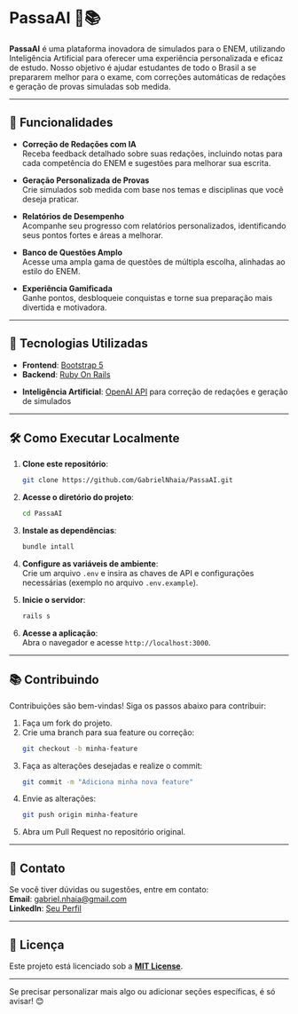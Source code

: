 # PassaAI 🧠📚

**PassaAI** é uma plataforma inovadora de simulados para o ENEM, utilizando Inteligência Artificial para oferecer uma experiência personalizada e eficaz de estudo. Nosso objetivo é ajudar estudantes de todo o Brasil a se prepararem melhor para o exame, com correções automáticas de redações e geração de provas simuladas sob medida.

---

## 🌟 Funcionalidades

- **Correção de Redações com IA**  
  Receba feedback detalhado sobre suas redações, incluindo notas para cada competência do ENEM e sugestões para melhorar sua escrita.

- **Geração Personalizada de Provas**  
  Crie simulados sob medida com base nos temas e disciplinas que você deseja praticar.

- **Relatórios de Desempenho**  
  Acompanhe seu progresso com relatórios personalizados, identificando seus pontos fortes e áreas a melhorar.

- **Banco de Questões Amplo**  
  Acesse uma ampla gama de questões de múltipla escolha, alinhadas ao estilo do ENEM.

- **Experiência Gamificada**  
  Ganhe pontos, desbloqueie conquistas e torne sua preparação mais divertida e motivadora.

---

## 🚀 Tecnologias Utilizadas

- **Frontend**: [Bootstrap 5](https://getbootstrap.com/docs/5.0/getting-started/introduction/)  
- **Backend**: [Ruby On Rails](https://guides.rubyonrails.org/)
<!-- - **Banco de Dados**: [PostgreSQL](https://www.postgresql.org/)   -->
- **Inteligência Artificial**: [OpenAI API](https://openai.com/api) para correção de redações e geração de simulados  
<!-- - **Hospedagem**: [AWS](https://aws.amazon.com/)   -->

---

## 🛠️ Como Executar Localmente

1. **Clone este repositório**:
   ```bash
   git clone https://github.com/GabrielNhaia/PassaAI.git
   ```

2. **Acesse o diretório do projeto**:
   ```bash
   cd PassaAI
   ```

3. **Instale as dependências**:
   ```bash
   bundle intall
   ```

4. **Configure as variáveis de ambiente**:  
   Crie um arquivo `.env` e insira as chaves de API e configurações necessárias (exemplo no arquivo `.env.example`).

5. **Inicie o servidor**:
   ```bash
   rails s
   ```

6. **Acesse a aplicação**:  
   Abra o navegador e acesse `http://localhost:3000`.

---

## 📚 Contribuindo

Contribuições são bem-vindas! Siga os passos abaixo para contribuir:  

1. Faça um fork do projeto.  
2. Crie uma branch para sua feature ou correção:  
   ```bash
   git checkout -b minha-feature
   ```  
3. Faça as alterações desejadas e realize o commit:  
   ```bash
   git commit -m "Adiciona minha nova feature"
   ```  
4. Envie as alterações:  
   ```bash
   git push origin minha-feature
   ```  
5. Abra um Pull Request no repositório original.

---

## 📧 Contato

Se você tiver dúvidas ou sugestões, entre em contato:  
**Email**: [gabriel.nhaia@gmail.com](mailto:gabriel.nhaia@gmail.com)  
**LinkedIn**: [Seu Perfil](https://linkedin.com/in/gabrielnhaia)  

---

## 📜 Licença

Este projeto está licenciado sob a **[MIT License](LICENSE)**.  

--- 

Se precisar personalizar mais algo ou adicionar seções específicas, é só avisar! 😊